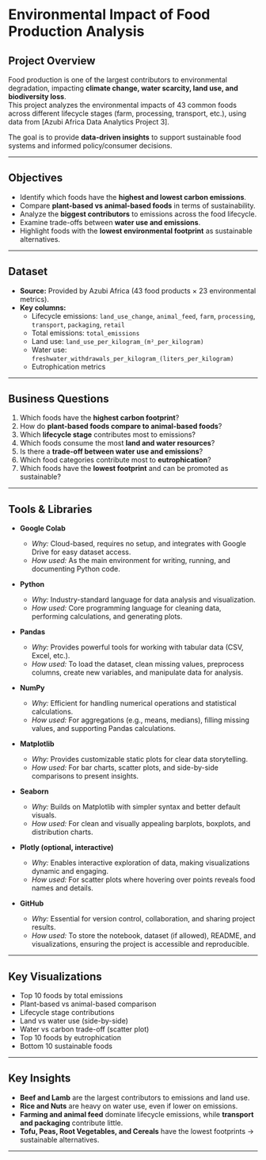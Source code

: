 # Environmental Impact of Food Production Analysis

## Project Overview
Food production is one of the largest contributors to environmental degradation, impacting **climate change, water scarcity, land use, and biodiversity loss**.  
This project analyzes the environmental impacts of 43 common foods across different lifecycle stages (farm, processing, transport, etc.), using data from [Azubi Africa Data Analytics Project 3].

The goal is to provide **data-driven insights** to support sustainable food systems and informed policy/consumer decisions.

---

## Objectives
- Identify which foods have the **highest and lowest carbon emissions**.
- Compare **plant-based vs animal-based foods** in terms of sustainability.
- Analyze the **biggest contributors** to emissions across the food lifecycle.
- Examine trade-offs between **water use and emissions**.
- Highlight foods with the **lowest environmental footprint** as sustainable alternatives.

---

## Dataset
- **Source:** Provided by Azubi Africa (43 food products × 23 environmental metrics).
- **Key columns:**
  - Lifecycle emissions: `land_use_change`, `animal_feed`, `farm`, `processing`, `transport`, `packaging`, `retail`
  - Total emissions: `total_emissions`
  - Land use: `land_use_per_kilogram_(m²_per_kilogram)`
  - Water use: `freshwater_withdrawals_per_kilogram_(liters_per_kilogram)`
  - Eutrophication metrics

---

## Business Questions
1. Which foods have the **highest carbon footprint**?
2. How do **plant-based foods compare to animal-based foods**?
3. Which **lifecycle stage** contributes most to emissions?
4. Which foods consume the most **land and water resources**?
5. Is there a **trade-off between water use and emissions**?
6. Which food categories contribute most to **eutrophication**?
7. Which foods have the **lowest footprint** and can be promoted as sustainable?

---

## Tools & Libraries  

- **Google Colab**  
  - *Why:* Cloud-based, requires no setup, and integrates with Google Drive for easy dataset access.  
  - *How used:* As the main environment for writing, running, and documenting Python code.  

- **Python**  
  - *Why:* Industry-standard language for data analysis and visualization.  
  - *How used:* Core programming language for cleaning data, performing calculations, and generating plots.  

- **Pandas**  
  - *Why:* Provides powerful tools for working with tabular data (CSV, Excel, etc.).  
  - *How used:* To load the dataset, clean missing values, preprocess columns, create new variables, and manipulate data for analysis.  

- **NumPy**  
  - *Why:* Efficient for handling numerical operations and statistical calculations.  
  - *How used:* For aggregations (e.g., means, medians), filling missing values, and supporting Pandas calculations.  

- **Matplotlib**  
  - *Why:* Provides customizable static plots for clear data storytelling.  
  - *How used:* For bar charts, scatter plots, and side-by-side comparisons to present insights.  

- **Seaborn**  
  - *Why:* Builds on Matplotlib with simpler syntax and better default visuals.  
  - *How used:* For clean and visually appealing barplots, boxplots, and distribution charts.  

- **Plotly (optional, interactive)**  
  - *Why:* Enables interactive exploration of data, making visualizations dynamic and engaging.  
  - *How used:* For scatter plots where hovering over points reveals food names and details.  

- **GitHub**  
  - *Why:* Essential for version control, collaboration, and sharing project results.  
  - *How used:* To store the notebook, dataset (if allowed), README, and visualizations, ensuring the project is accessible and reproducible.  

---

## Key Visualizations
- Top 10 foods by total emissions  
- Plant-based vs animal-based comparison  
- Lifecycle stage contributions  
- Land vs water use (side-by-side)  
- Water vs carbon trade-off (scatter plot)  
- Top 10 foods by eutrophication  
- Bottom 10 sustainable foods  

---

## Key Insights
- **Beef and Lamb** are the largest contributors to emissions and land use.  
- **Rice and Nuts** are heavy on water use, even if lower on emissions.  
- **Farming and animal feed** dominate lifecycle emissions, while **transport and packaging** contribute little.  
- **Tofu, Peas, Root Vegetables, and Cereals** have the lowest footprints → sustainable alternatives.  

---

